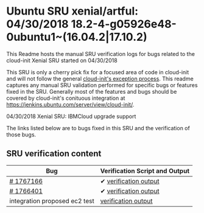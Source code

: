 Ubuntu SRU xenial/artful: 04/30/2018 18.2-4-g05926e48-0ubuntu1~(16.04.2|17.10.2)
=====
This Readme hosts the manual SRU verification logs for bugs related to the cloud-init Xenial SRU started on 04/30/2018

This SRU is only a cherry pick fix for a focused area of code in cloud-init and will not follow the general [cloud-init's exception process](https://wiki.ubuntu.com/CloudinitUpdates). This readme captures any manual SRU validation performed for specific bugs or features fixed in the SRU. Generally most of the features and bugs should be covered by cloud-init's conituous integration at https://jenkins.ubuntu.com/server/view/cloud-init/.

04/30/2018 Xenial SRU: IBMCloud upgrade support

The links listed below are to bugs fixed in this SRU and the verification of those bugs.

## SRU verification content
| Bug | Verification Script and Output |
| -------- |  -------- |
| [# 1767166](http://pad.lv/1767166) | ✔ [verification output](../bugs/lp-1767166.txt) |
| [# 1766401](http://pad.lv/1766401) | ✔ [verification output](../bugs/lp-1766401.txt) |
| integration proposed ec2 test | [verification output](../manual/ec2-sru-18.2-4.txt) |
